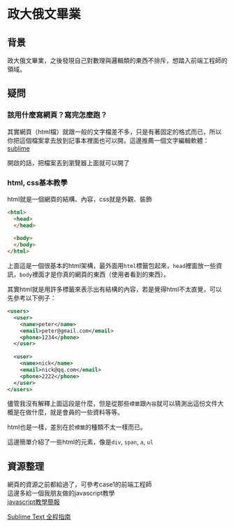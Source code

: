 # 政大俄文畢業

## 背景
政大俄文畢業，之後發現自己對數理與邏輯類的東西不排斥，想踏入前端工程師的領域。

## 疑問

### 該用什麼寫網頁？寫完怎麼跑？
其實網頁（html檔）就跟一般的文字檔差不多，只是有著固定的格式而已，所以你把這個檔案拿去放到記事本裡面也可以開，這邊推薦一個文字編輯軟體：[sublime](http://www.sublimetext.com/)

開啟的話，把檔案丟到瀏覽器上面就可以開了

### html, css基本教學
html就是一個網頁的結構、內容，css就是外觀、裝飾

``` html
<html>
  <head>
  </head>
  
  <body>
  </body>
</html>
```

上面這是一個很基本的html架構，最外面用`html`標籤包起來，`head`裡面放一些資訊，`body`裡面才是你真的網頁的東西（使用者看到的東西）。

其實html就是用許多標籤來表示出有結構的內容，若是覺得html不太直覺，可以先參考以下例子：

``` xml
<users>
  <user>
    <name>peter</name>
    <email>peter@gmail.com</email>
    <phone>1234</phone>
  </user>
  
  <user>
    <name>nick</name>
    <email>nick@qq.com</email>
    <phone>2222</phone>
  </user>
</users>
```
儘管我沒有解釋上面這段是什麼，但是從那些`標籤`跟`內容`就可以猜測出這份文件大概是在做什麼，就是會員的一些資料等等。

html也是一樣，差別在於`標籤`的種類不太一樣而已。

這邊簡單介紹了一些html的元素，像是`div`, `span`, `a`, `ul`



## 資源整理
網頁的資源之前都給過了，可參考case1的前端工程師  
這邊多給一個我朋友做的javascript教學  
[javascript教學簡報](https://drive.google.com/folderview?id=0B-a_eyF__oG6b2owS2ltQ21pX2M&usp=drive_web)


[Sublime Text 全程指南](http://zh.lucida.me/blog/sublime-text-complete-guide/)
